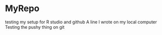 # MyRepo
testing my setup for R studio and github
A line I wrote on my local computer
Testing the pushy thing on git
